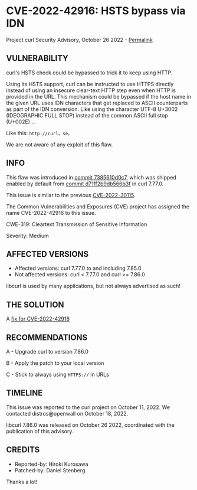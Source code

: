 CVE-2022-42916: HSTS bypass via IDN
===================================

Project curl Security Advisory, October 26 2022 -
[Permalink](https://curl.se/docs/CVE-2022-42916.html)

VULNERABILITY
-------------

curl's HSTS check could be bypassed to trick it to keep using HTTP.

Using its HSTS support, curl can be instructed to use HTTPS directly instead
of using an insecure clear-text HTTP step even when HTTP is provided in the
URL. This mechanism could be bypassed if the host name in the given URL uses
IDN characters that get replaced to ASCII counterparts as part of the IDN
conversion. Like using the character UTF-8 U+3002 (IDEOGRAPHIC FULL STOP)
instead of the common ASCII full stop (U+002E) `.`.

Like this: `http://curl。se。`

We are not aware of any exploit of this flaw.

INFO
----

This flaw was introduced in [commit
7385610d0c7](https://github.com/curl/curl/commit/7385610d0c7), which was
shipped enabled by default from [commit
d71ff2b9db566b3f](https://github.com/curl/curl/commit/d71ff2b9db566b3f) in
curl 7.77.0.

This issue is similar to the previous [CVE-2022-30115](https://curl.se/docs/CVE-2022-30115.html).

The Common Vulnerabilities and Exposures (CVE) project has assigned the name
CVE-2022-42916 to this issue.

CWE-319: Cleartext Transmission of Sensitive Information

Severity: Medium

AFFECTED VERSIONS
-----------------

- Affected versions: curl 7.77.0 to and including 7.85.0
- Not affected versions: curl < 7.77.0 and curl >= 7.86.0

libcurl is used by many applications, but not always advertised as such!

THE SOLUTION
------------

A [fix for CVE-2022-42916](https://github.com/curl/curl/commit/53bcf55b4538067e6)

RECOMMENDATIONS
--------------

 A - Upgrade curl to version 7.86.0

 B - Apply the patch to your local version
 
 C - Stick to always using `HTTPS://` in URLs
 
TIMELINE
--------

This issue was reported to the curl project on October 11, 2022. We contacted
distros@openwall on October 18, 2022.

libcurl 7.86.0 was released on October 26 2022, coordinated with the
publication of this advisory.

CREDITS
-------

- Reported-by: Hiroki Kurosawa
- Patched-by: Daniel Stenberg

Thanks a lot!
